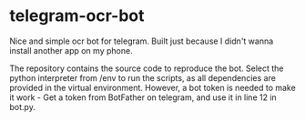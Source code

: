 # telegram-ocr-bot

Nice and simple ocr bot for telegram. Built just because I didn't wanna install another app on my phone.

The repository contains the source code to reproduce the bot. Select the python interpreter from /env to run the scripts, as all dependencies are provided in the virtual environment. However, a bot token is needed to make it work - Get a token from BotFather on telegram, and use it in line 12 in bot.py. 

